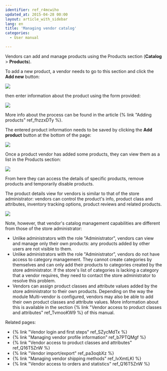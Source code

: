 ```yaml
---
identifier: ref_r4mcwiho
updated_at: 2015-04-28 00:00
layout: article_with_sidebar
lang: en
title: 'Managing vendor catalog'
categories:
  - User manual

---
```



Vendors can add and manage products using the Products section (**Catalog** > **Products**).

To add a new product, a vendor needs to go to this section and click the **Add new** button:

![]({{site.baseurl}}/attachments/8749388/8716908.png?effects=drop-shadow)

then enter information about the product using the form provided:

![]({{site.baseurl}}/attachments/8749388/8717030.png?effects=drop-shadow)

More info about the process can be found in the article {% link "Adding products" ref_fhzzxDTy %}. 

The entered product information needs to be saved by clicking the **Add product** button at the bottom of the page:

![]({{site.baseurl}}/attachments/8749388/8717031.png?effects=drop-shadow)

Once a product vendor has added some products, they can view them as a list in the Products section:

![]({{site.baseurl}}/attachments/8749388/8717111.png?effects=drop-shadow)

From here they can access the details of specific products, remove products and temporarily disable products. 

The product details view for vendors is similar to that of the store administrator: vendors can control the product's info, product class and attributes, inventory tracking options, product reviews and related products.

![]({{site.baseurl}}/attachments/8749388/8717120.png?effects=drop-shadow)

Note, however, that vendor's catalog management capabilities are different from those of the store administrator:

*   Unlike administrators with the role "Administrator", vendors can view and manage only their own products: any products added by other users are not visible to them.
*   Unlike administrators with the role "Administrator", vendors do not have access to category management. They cannot create categories by themselves and can only add their products to categories created by the store administrator. If the store's list of categories is lacking a category that a vendor requires, they need to contact the store administrator to resolve this problem.
*   Vendors can assign product classes and attribute values added by the store administrator to their own products. Depending on the way the module Multi-vendor is configured, vendors may also be able to add their own product classes and attribute values. More information about this is available in the section {% link "Vendor access to product classes and attributes" ref_TvmooKW9 %} of this manual.

Related pages:

*   {% link "Vendor login and first steps" ref_SZycMdTx %}
*   {% link "Managing vendor profile information" ref_b7PTQMgf %}
*   {% link "Vendor access to product classes and attributes" ref_Q16T5ZnW %}
*   {% link "Vendor import/export" ref_pa3oqbXz %}
*   {% link "Managing vendor shipping methods" ref_IvXmtLKI %}
*   {% link "Vendor access to orders and statistics" ref_Q16T5ZnW %}
